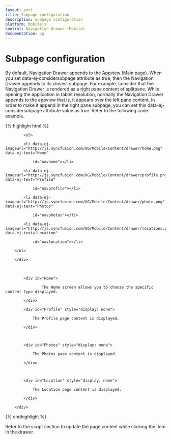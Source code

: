 ```yaml
---
layout: post
title: Subpage-configuration
description: subpage configuration
platform: Mobilejs
control: Navigation Drawer (Mobile)
documentation: ug
---
```


# Subpage configuration

By default, Navigation Drawer appends to the Appview (Main page). When you set data-ej-considersubpage attribute as true, then the Navigation Drawer appends to its closest subpage. For example, consider that the Navigation Drawer is rendered as a right pane content of splitpane. While opening the application in tablet resolution, normally the Navigation Drawer appends to the appview that is, it appears over the left pane content. In order to make it append in the right pane subpage, you can set this data-ej-considersubpage attribute value as true.
Refer to the following code example.

{% highlight html %}

<div data-role="ejmnavigationdrawer" id="navpane" data-ej-enablelistview="true" data-ej-listviewsettings-touchend="navListClick" data-ej-considersubpage="true">

            <ul>

            <li data-ej-imageurl="http://js.syncfusion.com/UG/Mobile/Content/drawer/home.png" data-ej-text="Home"

                id="navhome"></li>

            <li data-ej-imageurl="http://js.syncfusion.com/UG/Mobile/Content/drawer/profile.png" data-ej-text="Profile"

                id="navprofile"></li>

            <li data-ej-imageurl="http://js.syncfusion.com/UG/Mobile/Content/drawer/photo.png" data-ej-text="Photos"

                id="navphotos"></li>

            <li data-ej-imageurl="http://js.syncfusion.com/UG/Mobile/Content/drawer/locations.png" data-ej-text="Location"

                id="navlocation"></li>

        </ul>

        </div>



<div id="head" data-role="ejmheader" data-ej-title="NavigationDrawer" data-ej-position="normal"></div>

<div id="content" style="margin-top: 45px;">

            <div id="Home">

                    The Home screen allows you to choose the specific content type displayed.

            </div>

            <div id="Profile" style="display: none">

                The Profile page content is displayed.

            </div>



            <div id="Photos" style="display: none">

                The Photos page content is displayed.

            </div>



            <div id="Location" style="display: none">

                The Location page content is displayed.

            </div>

        </div>



{% endhighlight %}



Refer to the script section to update the page content while clicking the item in the drawer.

